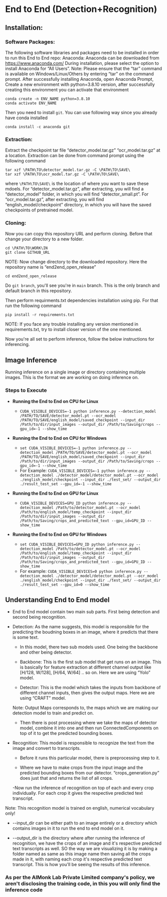 # End to End (Detection+Recognition)

## Installation:
### Software Packages:
The following software libraries and packages need to be installed in order to run this End to End repo:
Anaconda: Anaconda can be downloaded from https://www.anaconda.com/
During installation, please select the option to install Anaconda for “All Users”.
Note: Please ensure that the “tar” command is available on Windows/Linux/Others by entering “tar” on the command prompt. 
After successfully installing Anaconda, open Anaconda Prompt, 
Create a new environment with python=3.8.10 version, after successfully creating this environment you can activate that environment

   `conda create -n ENV_NAME python=3.8.10`  
   `conda activate ENV_NAME`

Then you need to install `git`. You can use following way since you already have conda installed

   `conda install -c anaconda git`

### Extraction:
Extract the checkpoint tar file “detector_model.tar.gz” “ocr_model.tar.gz” at a location. Extraction can be done from command prompt using the following command

   `tar xzf \PATH\TO\detector_model.tar.gz -C \PATH\TO\SAVE\`  
   `tar xzf \PATH\TO\ocr_model.tar.gz -C \PATH\TO\SAVE\` 

where `\PATH\TO\SAVE\` is the location of where you want to save these mdoels. For “detector_model.tar.gz”, after extracting, you will 
find a “detector_model” folder, in which you will find “detector_small.pt”. For “ocr_model.tar.gz”, after extracting, you will find “english_model/checkpoint” directory, in which you will have the saved checkpoints of pretrained model. 

### Cloning:
Now you can copy this repository URL and perform cloning. Before that change your directory to a new folder.

   `cd \PATH\TO\WORK\IN`  
   `git clone GITHUB_URL`

NOTE: Now change directory to the downloaded repository. Here the repository name is “end2end_open_release”

   `cd end2end_open_release`

Do `git branch`, you'll see you're in `main` branch. This is the only branch and default branch in this repository.

Then perform requirments.txt dependencies installation using pip. For that run the following command

   `pip install -r requirements.txt`

NOTE: If you face any trouble installing any version mentioned in requirements.txt, try to install closer version of the one mentioned.

Now you're all set to perform inference, follow the below instructions for inferencing.

## Image Inference

Running inference on a single image or directory containing multiple images. This is the format we are working on doing inference on.

### Steps to Execute
* **Running the End to End on CPU for Linux**
  - `CUDA_VISIBLE_DEVICES=-1 python inference.py --detection_model /PATH/TO/SAVE/detector_model.pt --ocr_model /PATH/TO/SAVE/english_model/saved_checkpoint --input_dir /Path/to/dir/input_images --output_dir /Path/to/Saving/crops --gpu_id=-1 --show_time`
* **Running the End to End on CPU for Windows**
  - `set CUDA_VISIBLE_DEVICES=-1 python inference.py --detection_model /PATH/TO/SAVE/detector_model.pt --ocr_model /PATH/TO/SAVE/english_model/saved_checkpoint --input_dir /Path/to/dir/input_images --output_dir /Path/to/Saving/crops --gpu_id=-1 --show_time`
  - For Example: `CUDA_VISIBLE_DEVICES=-1 python inference.py --detection_model ./detector_model/detector_model.pt --ocr_model ./english_model/checkpoint --input_dir ./test_set/ --output_dir ./result_test_set --gpu_id=-1 --show_time`
   
* **Running the End to End on GPU for Linux**
  - `CUDA_VISIBLE_DEVICES=GPU_ID python inference.py --detection_model /Path/to/detector_model.pt --ocr_model /Path/to/english_model/temp_checkpoint --input_dir /Path/to/dir/input_images --output_dir /Path/to/Saving/crops_and_predicted_text --gpu_id=GPU_ID --show_time`
* **Running the End to End on GPU for Windows**
  - `set CUDA_VISIBLE_DEVICES=GPU_ID python inference.py --detection_model /Path/to/detector_model.pt --ocr_model /Path/to/english_model/temp_checkpoint --input_dir /Path/to/dir/input_images --output_dir /Path/to/Saving/crops_and_predicted_text --gpu_id=GPU_ID --show_time`  
  - For example: `CUDA_VISIBLE_DEVICES=0 python inference.py --detection_model ./detector_model/detector_model.pt --ocr_model ./english_model/checkpoint --input_dir ./test_set/ --output_dir ./result_test_set --gpu_id=0 --show_time`

## Understanding End to End model

   - End to End model contain two main sub parts. First being detection and second being recognition. 

   - Detection: As the name suggests, this model is responsible for the predicting the boudning boxes in an image, where it predicts that there is some text. 

      - In this model, there two sub models used. One being the backbone and other being detector. 

      - Backbone: This is the first sub model that get runs on an image. This is basically for feature extraction at different channel output like [H/128, W/128], [H/64, W/64] .. so on. Here we are using “Yolo” model. 
      
      - Detector: This is the model which takes the inputs from backbone of different channel inputs, then gives the output maps. Here we are using “CRAFT” model.

      Note: Output Maps corresponds to, the maps which we are making our detection model to train and predict on.

      - Then there is post processing where we take the maps of detector model, combine it into one and then run ConnectedComponents on top of it to get the predicted bounding boxes. 

   - Recognition: This model is responsible to recognize the text from the image and convert to transcripts. 

      - Before it runs this particular model, there is preprocessing step to it. 
      
      - Where we have to make crops from the input image and the predicted bounding boxes from our detector. “crops_generation.py” does just that and returns the list of all crops. 
      
      -Now run the inference of recognition on top of each and every crop individually. For each crop it gives the respective predicted text transcript. 

   Note: This recognition model is trained on english, numerical vocabulary only!
   
   - --input_dir can be either path to an image entirely or a directory which contains images in it to run the end to end model on it. 

   - --output_dir is the directory where after running the inference of recognition, we have the crops of an image and it's respective predicted text transcripts as well. SO the way we are visualizing it is by making a folder named as same as this image name then saving all the crops made in it, with naming each crop it's respective predicted text transcript. This is how you'll be seeing the results of this inference. 

### As per the AIMonk Lab Private Limited company's policy, we aren't disclosing the training code, in this you will only find the inference code